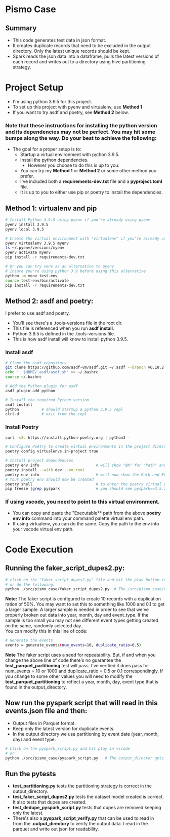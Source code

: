 # Pismo Case


## Summary
- This code generates test data in json format.
- It creates duplicate records that need to be excluded in the output directory.  Only the latest unique records should be kept. 
- Spark reads the json data into a dataframe, pulls the latest versions of each record and writes out to a directory using hive partitioning strategy. 

# Project Setup

- I'm using python 3.9.5 for this project. 
- To set up this project with pyenv and virtualenv, use **Method 1**
- If you want to try asdf and poetry, see **Method 2** below. 
### Note that these instructions for installing the python version and its dependencies may not be perfect.  You may hit some bumps along the way.   Do your best to achieve the following:
- The goal for a proper setup is to:
    - Startup a virtual environment with python 3.9.5.
    - Install the python dependencies.
        - However you choose to do this is up to you.   
    - You can try my **Method 1** or **Method 2** or some other method you prefer. 
    - I've included both a **requirements-dev.txt** file and a **pyproject.toml** file. 
    - It is up to you to either use pip or poetry to install the dependencies. 


## Method 1: virtualenv and pip
```bash
# Install Python 3.9.5 using pyenv if you're already using pyenv
pyenv install 3.9.5
pyenv local 3.9.5

# Create the virtual environment with "virtualenv" if you're already using virtualenv
pyenv virtualenv 3.9.5 myenv
ls ~/.pyenv/versions/myenv
pyenv activate myenv
pip install -r requirements-dev.txt

# Or you can try venv as an alternative to pyenv
# Insure you're using python 3.9 before using this alternative
python -m venv test-env
source test-env/bin/activate
pip install -r requirements-dev.txt
```

## Method 2: asdf and poetry:
I prefer to use asdf and poetry.   
- You'll see there's a .tools-versions file in the root dir.   
- This file is referenced when you run **asdf install**.   
- Python 3.9.5 is defined in the .tools-versions file.   
- This is how asdf install will know to install python 3.9.5.

### Install asdf
```bash
# Clone the asdf repository
git clone https://github.com/asdf-vm/asdf.git ~/.asdf --branch v0.10.2
echo '. $HOME/.asdf/asdf.sh' >> ~/.bashrc
source ~/.bashrc

# Add the Python plugin for asdf
asdf plugin add python

# Install the required Python version
asdf install
python          # should startup a python 3.9.5 repl
ctrl-d          # exit from the repl
```

### Install Poetry
```bash
curl -sSL https://install.python-poetry.org | python3 -

# Configure Poetry to create virtual environments in the project directory
poetry config virtualenvs.in-project true

# Install project dependencies
poetry env info                         # will show "NA" for "Path" and "Executable"
poetry install --with dev --no-root
poetry env info                         # will now show the Path and Executable
# Your poetry env should now be created
poetry shell                            # to enter the poetry virtual environment
pip freeze |grep pyspark                # you should see pyspark==3.5.2
```

### If using vscode, you need to point to this virtual environment. 
- You can copy and paste the "Executable** path from the above **poetry env info** command into your command palette virtual env path. 
- If using virtualenv, you can do the same.  Copy the path to the env into your vscode virtual env path.

# Code Execution
## Running the faker_script_dupes2.py:
```bash
# click on the "faker_script_dupes2.py" file and hit the play button in vs code
# or do the following:
python ./src/pismo_case/faker_script_dupes2.py  # The /src/pismo_case/events.json gets created with dupes
```
**Note:** The faker script is configured to create 10 records with a duplication ration of 50%.  You may want to set this to something like 1000 and 0.1 to get a larger sample.   A larger sample is needed in order to see that we've properly broken out data into year, month, day and event_type.  If the sample is too small you may not see different event types getting created on the same, randomly selected day.   
You can modify this in this line of code:

```bash
# Generate the events
events = generate_events(num_events=10, duplicate_ratio=0.5)
```
**Note** The faker script uses a seed for repeatability.   But, if and when you change the above line of code there's no guarantee the **test_parquet_partitioning** test will pass.   I've verified it does pass for num_events = 10 or 1000 and duplicate_ratio = 0.5 or 0.1 correspondingly.   If you change to some other values you will need to modify the **test_parquet_partitioning** to reflect a year, month, day, event type that is found in the output_directory. 

## Now run the pyspark script that will read in this events.json file and then: 
- Output files in Parquet format.
- Keep only the latest version for duplicate events.
- In the output directory we use partitioning by event date (year, month, day) and
event type.
```bash
# Click on the pyspark_script.py and hit play in vscode
# or
python ./src/pismo_case/pyspark_script.py   # The output_director gets created
```

## Run the pytests
- **test_partitioning.py** tests the partitioning strategy is correct in the output_directory.
- **test_faker_script_dupes2.py** tests the dataset model created is correct.  It also tests that dupes are created.
- **test_dedupe_pyspark_script.py** tests that dupes are removed keeping only the latest.
- There's also a **pyspark_script_verify.py** that can be used to read in from the .**output_directory** to verify the output data.  I read in the parquet and write out json for readability.
